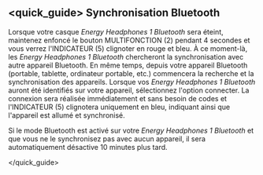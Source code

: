 ## <quick_guide> Synchronisation Bluetooth

Lorsque votre casque *Energy Headphones 1 Bluetooth* sera éteint, maintenez enfoncé le bouton MULTIFONCTION (2) pendant 4 secondes et vous verrez l'INDICATEUR (5) clignoter en rouge et bleu. À ce moment-là, les *Energy Headphones 1 Bluetooth* chercheront la synchronisation avec autre appareil Bluetooth. En même temps, depuis votre appareil Bluetooth (portable, tablette, ordinateur portable, etc.) commencera la recherche et la synchronisation des appareils. Lorsque vos *Energy Headphones 1 Bluetooth* auront été identifiés sur votre appareil, sélectionnez l'option connecter. La connexion sera réalisée immédiatement et sans besoin de codes et l'INDICATEUR (5) clignotera uniquement en bleu, indiquant ainsi que l'appareil est allumé et synchronisé.

Si le mode Bluetooth est activé sur votre *Energy Headphones 1 Bluetooth* et que vous ne le synchronisez pas avec aucun appareil, il sera automatiquement désactive 10 minutes plus tard.

</unique> </quick_guide>
